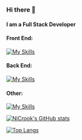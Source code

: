 ### Hi there 👋

#### I am a Full Stack Developer
#### Front End:
[![My Skills](https://skillicons.dev/icons?i=ts,angular,react,jquery,vue,html,css,bootstrap)](https://skillicons.dev)
#### Back End:
[![My Skills](https://skillicons.dev/icons?i=python,django,flask,nodejs,go,java,mysql,postgres,mongo,anaconda)](https://skillicons.dev)
#### Other:
[![My Skills](https://skillicons.dev/icons?i=aws,docker,jenkins,kubernetes,git)](https://skillicons.dev)

<!--
**NiCrook/NiCrook** is a ✨ _special_ ✨ repository because its `README.md` (this file) appears on your GitHub profile.

Here are some ideas to get you started:

- 🔭 I’m currently working on ...
- 🌱 I’m currently learning ...
- 👯 I’m looking to collaborate on ...
- 🤔 I’m looking for help with ...
- 💬 Ask me about ...
- 📫 How to reach me: ...
- 😄 Pronouns: ...
- ⚡ Fun fact: ...
-->

[![NiCrook's GitHub stats](https://github-readme-stats.vercel.app/api?username=NiCrook&theme=highcontrast)](https://github.com/NiCrook/github-readme-stats)

[![Top Langs](https://github-readme-stats.vercel.app/api/top-langs/?username=NiCrook&layout=compact&theme=highcontrast)](https://github.com/NiCrook/github-readme-stats)

